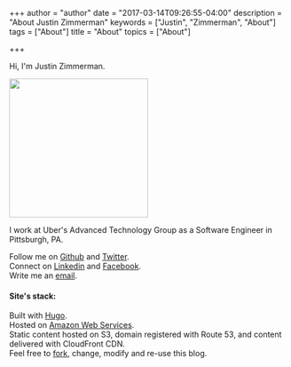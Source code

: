 +++
author = "author"
date = "2017-03-14T09:26:55-04:00"
description = "About Justin Zimmerman"
keywords = ["Justin", "Zimmerman", "About"]
tags = ["About"]
title = "About"
topics = ["About"]

+++

Hi, I'm Justin Zimmerman.

<img src="/img/justin.jpeg" width="250" height="250" />

I work at Uber's Advanced Technology Group as a Software Engineer in Pittsburgh, PA.

Follow me on [Github](https://github.com/jrzimmerman) and [Twitter](https://twitter.com/justzimmerman).<br>
Connect on [Linkedin](https://www.linkedin.com/in/justinrzimmerman) and [Facebook](https://www.facebook.com/JustinRichardZimmerman).<br>
Write me an [email](mailto:justin.richard.zimmerman@gmail.com).

#### Site's stack:

Built with [Hugo](http://gohugo.io/).
<br>Hosted on [Amazon Web Services](https://aws.amazon.com/).
<br>Static content hosted on S3, domain registered with Route 53, and content delivered with CloudFront CDN. 
<br>Feel free to [fork](https://github.com/jrzimmerman/justinzimmerman.net), change, modify and re-use this blog. 
